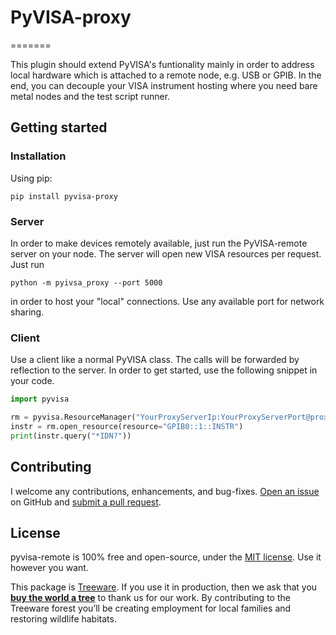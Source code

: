 # PyVISA-proxy

=======

This plugin should extend PyVISA's funtionality mainly in order to address local hardware which is attached to a remote node, e.g. USB or GPIB. In the end, you can decouple your VISA instrument hosting where you need bare metal nodes and the test script runner.

## Getting started

### Installation

Using pip:

```shell
pip install pyvisa-proxy
```

### Server

In order to make devices remotely available, just run the PyVISA-remote server on your node. The server will open new VISA resources per request. Just run

```shell
python -m pyivsa_proxy --port 5000
```

in order to host your "local" connections. Use any available port for network sharing.

### Client

Use a client like a normal PyVISA class. The calls will be forwarded by reflection to the server. In order to get started, use the following snippet in your code.

```python
import pyvisa

rm = pyvisa.ResourceManager("YourProxyServerIp:YourProxyServerPort@proxy")
instr = rm.open_resource(resource="GPIB0::1::INSTR")
print(instr.query("*IDN?"))
```

## Contributing

I welcome any contributions, enhancements, and bug-fixes.  [Open an issue](https://github.com/casabre/pyvisa-remote/issues) on GitHub and [submit a pull request](https://github.com/casabre/pyvisa-remote/pulls).

## License

pyvisa-remote is 100% free and open-source, under the [MIT license](LICENSE). Use it however you want.

This package is [Treeware](https://treeware.earth). If you use it in production, then we ask that you [**buy the world a tree**](https://plant.treeware.earth/casabre/pyvisa-remote) to thank us for our work. By contributing to the Treeware forest you’ll be creating employment for local families and restoring wildlife habitats.

